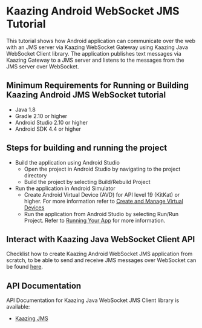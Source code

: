 # Kaazing Android WebSocket JMS Tutorial

This tutorial shows how Android application can communicate over the web with an JMS server via Kaazing WebSocket Gateway using Kaazing Java WebSocket Client library. The application publishes text messages via Kaazing Gateway to a JMS server and listens to the messages from the JMS server over WebSocket.

## Minimum Requirements for Running or Building Kaazing Android JMS WebSocket tutorial

* Java 1.8
* Gradle 2.10 or higher
* Android Studio 2.10 or higher
* Android SDK 4.4 or higher

## Steps for building and running the project

- Build the application using Android Studio
   - Open the project in Android Studio by navigating to the project directory
   - Build the project by selecting Build/Rebuild Project
- Run the application in Android Simulator 
   - Create Android Virtual Device (AVD) for API level 19 (KitKat) or higher. For more information refer to [Create and Manage Virtual Devices](https://developer.android.com/studio/run/managing-avds.html)
   - Run the application from Android Studio by selecting Run/Run Project. Refer to [Running Your App](https://developer.android.com/training/basics/firstapp/running-app.html) for more information.


## Interact with Kaazing Java WebSocket Client API

Checklist how to create Kaazing Android WebSocket JMS application from scratch, to be able to send and receive JMS messages over WebSocket can be found [here](http://kaazing.com/doc/5.0/jms_client_docs/dev-android/o_dev_android.html).

## API Documentation

API Documentation for Kaazing Java WebSocket JMS Client library is available:

* [Kaazing JMS](https://kaazing.com/doc/jms/4.0/apidoc/client/java/jms/index.html)
